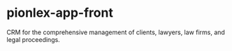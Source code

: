 # pionlex-app-front
CRM for the comprehensive management of clients, lawyers, law firms, and legal proceedings.
